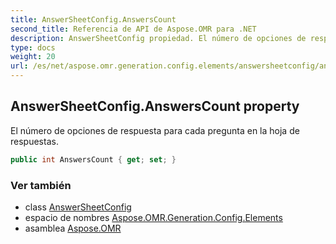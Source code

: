 ```yaml
---
title: AnswerSheetConfig.AnswersCount
second_title: Referencia de API de Aspose.OMR para .NET
description: AnswerSheetConfig propiedad. El número de opciones de respuesta para cada pregunta en la hoja de respuestas.
type: docs
weight: 20
url: /es/net/aspose.omr.generation.config.elements/answersheetconfig/answerscount/
---
```

## AnswerSheetConfig.AnswersCount property

El número de opciones de respuesta para cada pregunta en la hoja de respuestas.

```csharp
public int AnswersCount { get; set; }
```

### Ver también

* class [AnswerSheetConfig](../)
* espacio de nombres [Aspose.OMR.Generation.Config.Elements](../../answersheetconfig/)
* asamblea [Aspose.OMR](../../../)


